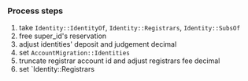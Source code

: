 ### Process steps
1. take `Identity::IdentityOf`, `Identity::Registrars`, `Identity::SubsOf`
2. free super_id's reservation
3. adjust identities' deposit and judgement decimal
4. set `AccountMigration::Identities`
5. truncate registrar account id and adjust registrars fee decimal
6. set `Identity::Registrars

